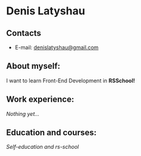 # Denis Latyshau
## Contacts
* E-mail: denislatyshau@gmail.com

## About myself:
I want to learn Front-End Development in **RSSchool!** 

## Work experience:
*Nothing yet…*

## Education and courses:
*Self-education and rs-school*
